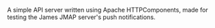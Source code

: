 A simple API server written using Apache HTTPComponents, made for testing the James JMAP server's push notifications.
